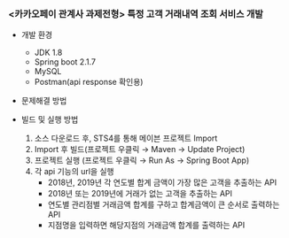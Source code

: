 ### <카카오페이 관계사 과제전형> 특정 고객 거래내역 조회 서비스 개발

* 개발 환경
  * JDK 1.8
  * Spring boot 2.1.7
  * MySQL
  * Postman(api response 확인용)

* 문제해결 방법

* 빌드 및 실행 방법
  1. 소스 다운로드 후, STS4를 통해 메이븐 프로젝트 Import
  2. Import 후 빌드(프로젝트 우클릭 → Maven → Update Project)
  3. 프로젝트 실행 (프로젝트 우클릭 → Run As → Spring Boot App)
  4. 각 api 기능의 url을 실행
      * 2018년, 2019년 각 연도별 합계 금액이 가장 많은 고객을 추출하는 API
      * 2018년 또는 2019년에 거래가 없는 고객을 추출하는 API
      * 연도별 관리점별 거래금액 합계를 구하고 합계금액이 큰 순서로 출력하는 API
      * 지점명을 입력하면 해당지점의 거래금액 합계를 출력하는 API
